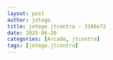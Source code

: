 ```yaml
---
layout: post
author: jotego
title: jotego.jtcontra - 3166e72
date: 2025-06-20
categories: [Arcade, jtcontra]
tags: [jotego.jtcontra]
---
```



